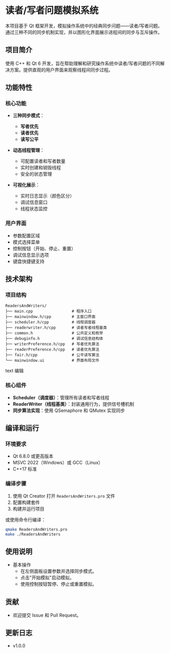 # 读者/写者问题模拟系统

本项目基于 Qt 框架开发，模拟操作系统中的经典同步问题——读者/写者问题。通过三种不同的同步机制实现，并以图形化界面展示进程间的同步与互斥操作。

## 项目简介

使用 C++ 和 Qt 6 开发，旨在帮助理解和研究操作系统中读者/写者问题的不同解决方案。提供直观的用户界面来观察线程间同步过程。

## 功能特性

### 核心功能

- **三种同步模式**：
  - **写者优先**
  - **读者优先**
  - **读写公平**

- **动态线程管理**：
  - 可配置读者和写者数量
  - 实时创建和销毁线程
  - 安全的状态管理

- **可视化展示**：
  - 实时日志显示（颜色区分）
  - 调试信息窗口
  - 线程状态监控

### 用户界面
- 参数配置区域
- 模式选择菜单
- 控制按钮（开始、停止、重置）
- 调试信息显示选项
- 键盘快捷键支持

## 技术架构

### 项目结构
```
ReadersAndWriters/
├── main.cpp                 # 程序入口
├── mainwindow.h/cpp         # 主窗口界面
├── scheduler.h/cpp          # 线程调度器
├── readerwriter.h/cpp       # 读者写者线程基类
├── common.h                 # 公共定义和枚举
├── debuginfo.h              # 调试信息结构体
├── writerPreference.h/cpp   # 写者优先算法
├── readerPreference.h/cpp   # 读者优先算法
├── fair.h/cpp               # 公平读写算法
└── mainwindow.ui            # 界面布局文件
```
text
编辑

### 核心组件
- **Scheduler（调度器）**：管理所有读者和写者线程
- **ReaderWriter（线程基类）**：封装通用行为，提供信号槽机制
- **同步算法实现**：使用 QSemaphore 和 QMutex 实现同步

## 编译和运行

### 环境要求
- Qt 6.8.0 或更高版本
- MSVC 2022（Windows）或 GCC（Linux）
- C++17 标准

### 编译步骤
1. 使用 Qt Creator 打开 `ReadersAndWriters.pro` 文件
2. 配置构建套件
3. 构建并运行项目

或使用命令行编译：
```bash
qmake ReadersAndWriters.pro
make ./ReadersAndWriters

```
## 使用说明

- 基本操作
  - 在左侧面板设置参数并选择同步模式。
  - 点击"开始模拟"启动模拟。
  - 使用控制按钮暂停、停止或重置模拟。

## 贡献
- 欢迎提交 Issue 和 Pull Request。

## 更新日志
- v1.0.0
